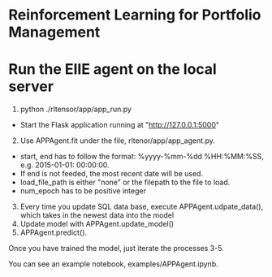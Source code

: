# Reinforcement Learning for Portfolio Management

# Run the EIIE agent on the local server
1. python ./rltensor/app/app_run.py
* Start the Flask application running at "http://127.0.0.1:5000"

2. Use APPAgent.fit under the file, rltenor/app/app_agent.py.
* start, end has to follow the format: %yyyy-%mm-%dd %HH:%MM:%SS, e.g. 2015-01-01: 00:00:00.
* If end is not feeded, the most recent date will be used.
* load_file_path is either "none" or the filepath to the file to load.
* num_epoch has to be positive integer

3. Every time you update SQL data base, execute APPAgent.udpate_data(), which takes in the newest data into the model
4. Update model with APPAgent.update_model()
5. APPAgent.predict().

Once you have trained the model, just iterate the processes 3-5.

You can see an example notebook, examples/APPAgent.ipynb.
